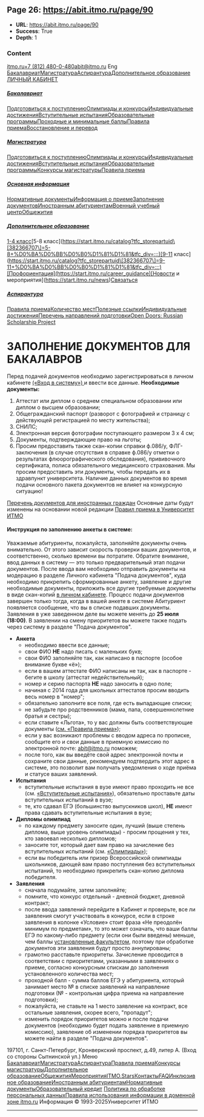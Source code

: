 ## Page 26: https://abit.itmo.ru/page/90

- **URL**: https://abit.itmo.ru/page/90
- **Success**: True
- **Depth**: 1

### Content

[itmo.ru](https://itmo.ru/ru/)[+7 (812) 480-0-480](tel:+7%20\(812\)%20480-0-480)abit@itmo.ru
Eng
[](https://abit.itmo.ru/)
[Бакалавриат](https://abit.itmo.ru/bachelor)[Магистратура](https://abit.itmo.ru/master)[Аспирантура](https://abit.itmo.ru/phd)[Дополнительное образование](https://start.itmo.ru/)
[ЛИЧНЫЙ КАБИНЕТ](https://abitlk.itmo.ru/)
##### [Бакалавриат](https://abit.itmo.ru/bachelor)
[Подготовиться к поступлению](https://abit.itmo.ru/bachelor#preparation)[Олимпиады и конкурсы](https://abit.itmo.ru/bachelor#olympiads)[Индивидуальные достижения](https://abit.itmo.ru/bachelor#achievements)[Вступительные испытания](https://abit.itmo.ru/bachelor#admission)[Образовательные программы](https://abit.itmo.ru/programs/bachelor)[Проходные и минимальные баллы](https://abit.itmo.ru/bachelor#passingScore)[Правила приема](https://abit.itmo.ru/page/66)[Восстановление и перевод](https://abit.itmo.ru/transfer/programs/bachelor)
##### [Магистратура](https://abit.itmo.ru/master)
[Подготовиться к поступлению](https://abit.itmo.ru/master#preparation)[Олимпиады и конкурсы](https://abit.itmo.ru/master#preparation)[Индивидуальные достижения](https://abit.itmo.ru/page/211)[Вступительные испытания](https://abit.itmo.ru/master#preparation)[Образовательные программы](https://abit.itmo.ru/programs/master)[Конкурсы магистратуры](https://abit.itmo.ru/page/26)[Правила приема](https://abit.itmo.ru/page/79)
##### [Основная информация](https://abit.itmo.ru/)
[Нормативные документы](https://abit.itmo.ru/page/80)[Информация о приеме](https://abit.itmo.ru/page/113)[Заполнение документов](https://abit.itmo.ru/page/90)[Иностранным абитуриентам](https://abit.itmo.ru/page/6)[Военный учебный центр](https://military.itmo.ru/ru/)[Общежития](https://student.itmo.ru/ru/dormitory/)
##### [Дополнительное образование](https://start.itmo.ru/)
[1-4 класс](https://start.itmo.ru/catalog?tfc_storepartuid\[382366707\]=1-4+%D0%BA%D0%BB%D0%B0%D1%81%D1%81&tfc_div=:::)[5-8 класс](https://start.itmo.ru/catalog?tfc_storepartuid\[382366707\]=5-8+%D0%BA%D0%BB%D0%B0%D1%81%D1%81&tfc_div=:::)[9-11 класс](https://start.itmo.ru/catalog?tfc_storepartuid\[382366707\]=9-11+%D0%BA%D0%BB%D0%B0%D1%81%D1%81&tfc_div=:::)[Профориентация](https://start.itmo.ru/career_guidance)[Новости и мероприятия](https://start.itmo.ru/news)[Связаться](https://start.itmo.ru/contacts)
##### [Аспирантура](https://abit.itmo.ru/phd)
[Правила приема](https://aspirantura.itmo.ru/?main=4)[Количество мест](https://aspirantura.itmo.ru/?main=6)[Полезные ссылки](https://abit.itmo.ru/phd#useful-links)[Индивидуальные достижения](https://aspirantura.itmo.ru/?main=123)[Перечень направлений подготовки](https://aspirantura.itmo.ru/?main=12)[Open Doors: Russian Scholarship Project](https://aspirantura.itmo.ru/?main=43)
# ЗАПОЛНЕНИЕ ДОКУМЕНТОВ ДЛЯ БАКАЛАВРОВ
Перед подачей документов необходимо зарегистрироваться в личном кабинете [(«Вход в систему») ](https://abitlk.itmo.ru)и ввести все данные.
**Необходимые документы:**
  1. Аттестат или диплом о среднем специальном образовании или диплом о высшем образовании;
  2. Общегражданский паспорт (разворот с фотографией и страницу с действующей регистрацией по месту жительства);
  3. СНИЛС;
  4. Электронная версия фотографии поступающего размером 3 х 4 см;
  5. Документы, подтверждающие право на льготы;
  6. Просим предоставить также скан-копии справки ф.086/у, ФЛГ-заключения (в случае отсутствия в справке ф.086/у отметки о результатах флюорографического обследования), прививочного сертификата, полиса обязательного медицинского страхования. Мы просим предоставить эти документы, чтобы передать их в здравпункт университета. Наличие данных документов во время подачи основного пакета документов не влияет на конкурсную ситуацию!


[Перечень документов для иностранных граждан](https://abit.itmo.ru/page/161)
Основные даты будут изменены на основании новой редакции [Правил приема в Университет ИТМО](https://abit.itmo.ru/page/66)
#### Инструкция по заполнению анкеты в системе:
Уважаемые абитуриенты, пожалуйста, заполняйте документы очень внимательно. От этого зависит скорость проверки ваших документов, и соответственно, сколько времени вы потратите.
Обратите внимание, ввод данных в систему — это только предварительный этап подачи документов. После ввода вам необходимо отправить документы на модерацию в разделе Личного кабинета "Подача документов", куда необходимо прикрепить сформированные анкету, заявление и другие необходимые документы, приложить все другие требуемые документы в виде скан-копий [ в личном кабинете](https://abitlk.itmo.ru).
Процесс подачи документов завершен только тогда, когда в вашей анкете в системе Абитуриент появляется сообщение, что вы в списке подавших документы.
Заявления в уже заведенном деле вы можете менять до **25 июля (18:00)**. В заявлении на смену приоритетов вы можете также подать через систему в разделе "Подача документов".
  * **Анкета**
    * необходимо ввести все данные;
    * свои ФИО **НЕ** надо писать с маленьких букв;
    * свои ФИО заполняйте так, как написано в паспорте (особое внимание букве «ё»);
    * если в вашем аттестате ФИО написаны не так, как в паспорте - бегите в школу (аттестат недействительный);
    * номер и серию паспорта **НЕ** надо заносить в одно поле;
    * начиная с 2014 года для школьных аттестатов просим вводить весь номер в "номер";
    * обязательно заполните все поля, где есть выпадающие списки;
    * не забудьте про родственников (мама, папа, совершеннолетние братья и сестры);
    * если ставите «Льгота», то у вас должны быть соответствующие документы ([см. «Правила приема»](https://abit.itmo.ru/page/66#razdel3));
    * если у вас возникают проблемы с вводом адреса по прописке, сообщите его и свои данные в приемную комиссию по электронной почте: abit@itmo.ru поможем;
    * после того, как вы введёте свой адрес электронной почты и сохраните свои данные, рекомендуем подтвердить этот адрес в системе, это позволит вам получать уведомления о ходе приёма и статусе ваших заявлений.
  * **Испытания**
    * вступительные испытания в вузе имеют право проходить не все (см. [«Вступительные испытания»](https://abit.itmo.ru/page/74)), обязательно проставьте даты вступительных испытаний в вузе;
    * те, кто сдавал ЕГЭ (большинство выпускников школ), **НЕ** имеют права сдавать вступительные испытания в вузе;
  * **Дипломы олимпиад**
    * по каждому предмету заносите один, лучший (выше степень диплома, выше уровень олимпиады) - просим прощения у тех, кто завоевал несколько дипломов;
    * заносите тот, который дает вам право на зачисление без вступительных испытаний (см. [«Олимпиады»](https://abit.itmo.ru/bachelor#olympiads));
    * если вы победитель или призер Всероссийской олимпиады школьников, дающей вам право поступления без вступительных испытаний, то необходимо прикрепить скан-копию диплома победителя.
  * **Заявления**
    * сначала подумайте, затем заполняйте;
    * помните, что конкурс отдельный - дневной бюджет, дневной контракт;
    * после ввода заявлений перейдите в Кабинет и проверьте, все ли заявления смогут участвовать в конкурсе, если в строке заявления в колонке «Условие» стоит фраза «Не преодолён минимум по предметам», то это может означать, что ваши баллы ЕГЭ по какому-либо предмету (если они были введены) меньше, чем баллы [установленные факультетом](https://abit.itmo.ru/page/73), поэтому при обработке документов эти заявления будут просто аннулированы;
    * грамотно расставьте приоритеты. Зачисление проводится в соответствии с приоритетами, указанными в заявлениях о приеме, согласно конкурсным спискам до заполнения установленного количества мест;
    * проходной балл - сумма баллов ЕГЭ у абитуриента, который занимает место № в списке заявлений на направление подготовки (№ - контрольная цифра приема на направление подготовки);
    * пожалуйста, не ставьте на 1 место заявление на контракт, все остальные заявления, скорее всего, "пропадут";
    * изменить порядок приоритетов можно и после подачи документов (необходимо будет подать заявление в приемную комиссию), заявление об изменении порядка приоритетов вы можете найти в разделе "Подача документов".


[](https://itmo.ru/ru/)
197101, г. Санкт-Петербург,
Кронверкский проспект, д.49, литер А.
(Вход со стороны Сытнинской ул.)
[](https://vk.com/abit.itmo)[](https://t.me/abit_itmo)[](https://www.youtube.com/user/SPbIFMO)
Меню
[Бакалавриат](https://abit.itmo.ru/bachelor)[Магистратура](https://abit.itmo.ru/master)[Аспирантура](https://abit.itmo.ru/phd)[Правила приема](https://abit.itmo.ru/page/66)[Конкурсы магистратуры](https://abit.itmo.ru/page/26)[Дополнительное образование](https://start.itmo.ru)[Общежития](https://student.itmo.ru/ru/dormitory/)[Мероприятия](https://abit.itmo.ru/events)[ITMO.Stars](https://stars.itmo.ru)[Контакты](https://abit.itmo.ru/contacts)[FAQ](https://abit.itmo.ru/faq)[Инклюзивное образование](https://centrsio.itmo.ru/ru/)[Иностранным абитуриентам](https://abit.itmo.ru/page/6)[Нормативные документы](https://abit.itmo.ru/page/80/)[Образовательный кредит](https://abit.itmo.ru/page/crediting)
[Политика по обработке персональных данных](https://itmo.ru/file/pages/79/personal_data_policy.pdf)[Правила использования информации в доменной зоне itmo.ru](https://itmo.ru/images/pages/79/Pravila_ispolzovanija_informacii.pdf)
Информация © 1993-2025Университет ИТМО 


---
